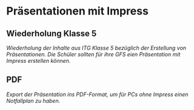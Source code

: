 # Präsentationen mit Impress

## Wiederholung Klasse 5
*Wiederholung der Inhalte aus ITG Klasse 5 bezüglich der Erstellung von Präsentationen. Die Schüler sollten für ihre GFS eien Präsentation mit Impress erstellen können.*

## PDF
*Export der Präsentation ins PDF-Format, um für PCs ohne Impress einen Notfallplan zu haben.*
